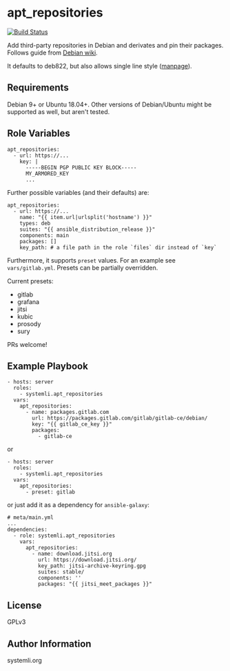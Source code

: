 apt_repositories
================

[![Build Status](https://travis-ci.org/systemli/ansible-role-apt_repositories.svg?branch=master)](https://travis-ci.org/systemli/ansible-role-apt_repositories)

Add third-party repositories in Debian and derivates and pin their packages.
Follows guide from [Debian wiki](https://wiki.debian.org/DebianRepository/UseThirdParty).

It defaults to deb822, but also allows single line style ([manpage](https://manpages.debian.org/buster/apt/sources.list.5.en.html#THE_DEB_AND_DEB-SRC_TYPES:_GENERAL_FORMAT)).

Requirements
------------

Debian 9+ or Ubuntu 18.04+. Other versions of Debian/Ubuntu might be supported as well, but aren't tested.

Role Variables
--------------

```
apt_repositories:
  - url: https://...
    key: |
      -----BEGIN PGP PUBLIC KEY BLOCK-----
      MY_ARMORED_KEY
      ...
```

Further possible variables (and their defaults) are:

```
apt_repositories:
  - url: https://...
    name: "{{ item.url|urlsplit('hostname') }}"
    types: deb
    suites: "{{ ansible_distribution_release }}"
    components: main
    packages: []
    key_path: # a file path in the role `files` dir instead of `key`
```

Furthermore, it supports `preset` values. For an example see `vars/gitlab.yml`.
Presets can be partially overridden.

Current presets:

  - gitlab
  - grafana
  - jitsi
  - kubic
  - prosody
  - sury

PRs welcome!

Example Playbook
----------------

```
- hosts: server
  roles:
    - systemli.apt_repositories
  vars:
    apt_repositories:
      - name: packages.gitlab.com
        url: https://packages.gitlab.com/gitlab/gitlab-ce/debian/
        key: "{{ gitlab_ce_key }}"
        packages:
          - gitlab-ce
```

or

```
- hosts: server
  roles:
    - systemli.apt_repositories
  vars:
    apt_repositories:
      - preset: gitlab
```

or just add it as a dependency for `ansible-galaxy`:

```
# meta/main.yml
...
dependencies:
  - role: systemli.apt_repositories
    vars:
      apt_repositories:
        - name: download.jitsi.org
          url: https://download.jitsi.org/
          key_path: jitsi-archive-keyring.gpg
          suites: stable/
          components: ''
          packages: "{{ jitsi_meet_packages }}"
```

License
-------

GPLv3

Author Information
------------------

systemli.org
